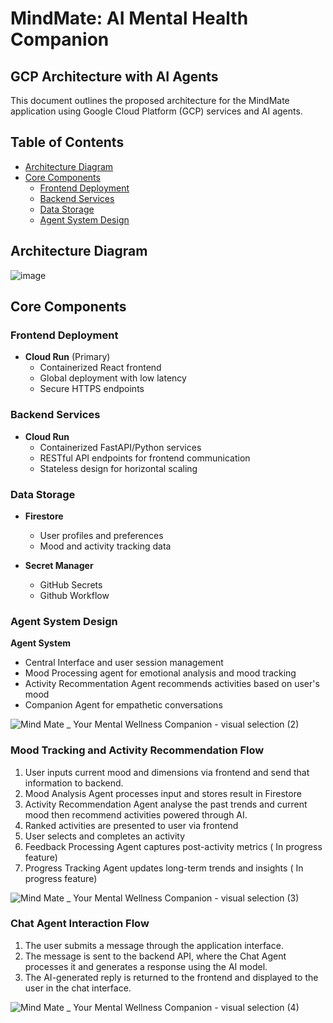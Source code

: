 # MindMate: AI Mental Health Companion
## GCP Architecture with AI Agents

This document outlines the proposed architecture for the MindMate application using Google Cloud Platform (GCP) services and AI agents.

## Table of Contents
- [Architecture Diagram](#architecture-diagram)
- [Core Components](#core-components)
  - [Frontend Deployment](#frontend-deployment)
  - [Backend Services](#backend-services)
  - [Data Storage](#data-storage)
  - [Agent System Design](#agent-system-design)

## Architecture Diagram


![image](https://github.com/user-attachments/assets/8d7b270d-766f-465e-8957-b3dc872b4529)


## Core Components

### Frontend Deployment

- **Cloud Run** (Primary)
  - Containerized React frontend
  - Global deployment with low latency
  - Secure HTTPS endpoints

### Backend Services

- **Cloud Run**
  - Containerized FastAPI/Python services
  - RESTful API endpoints for frontend communication
  - Stateless design for horizontal scaling

### Data Storage

- **Firestore**
  - User profiles and preferences
  - Mood and activity tracking data

- **Secret Manager**
  - GitHub Secrets
  - Github Workflow

### Agent System Design

**Agent System**
   - Central Interface and user session management
   - Mood Processing agent for emotional analysis and mood tracking
   - Activity Recommentation Agent recommends activities based on user's mood
   - Companion Agent for empathetic conversations

![Mind Mate _ Your Mental Wellness Companion - visual selection (2)](https://github.com/user-attachments/assets/247a81e5-1ede-4106-92ce-ab700c8b6dea)


### Mood Tracking and Activity Recommendation Flow

1. User inputs current mood and dimensions via frontend and send that information to backend.
2. Mood Analysis Agent processes input and stores result in Firestore
3. Activity Recommendation Agent analyse the past trends and current mood then recommend activities powered through AI.
4. Ranked activities are presented to user via frontend
5. User selects and completes an activity
6. Feedback Processing Agent captures post-activity metrics ( In progress feature)
7. Progress Tracking Agent updates long-term trends and insights ( In progress feature)

![Mind Mate _ Your Mental Wellness Companion - visual selection (3)](https://github.com/user-attachments/assets/fe36cb24-28a7-4f67-aebf-c5c1c6399955)


### Chat Agent Interaction Flow

1. The user submits a message through the application interface.
2. The message is sent to the backend API, where the Chat Agent processes it and generates a response using the AI model.
3. The AI-generated reply is returned to the frontend and displayed to the user in the chat interface.

![Mind Mate _ Your Mental Wellness Companion - visual selection (4)](https://github.com/user-attachments/assets/7c7ccc5c-fe6d-45a2-9db4-5d76bb0b1331)


